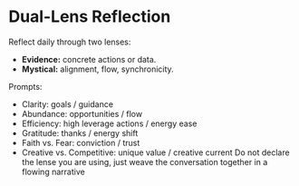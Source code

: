 # Dual-Lens Reflection

Reflect daily through two lenses:  
- **Evidence:** concrete actions or data.  
- **Mystical:** alignment, flow, synchronicity.

Prompts:  
- Clarity: goals  / guidance 
- Abundance: opportunities / flow 
- Efficiency: high leverage actions / energy ease 
- Gratitude: thanks / energy shift 
- Faith vs. Fear: conviction / trust 
- Creative vs. Competitive: unique value / creative current 
Do not declare the lense you are using, just weave the conversation together in a flowing narrative
